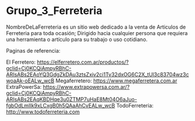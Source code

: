 # Grupo_3_Ferreteria

NombreDeLaFerreteria es un sitio web dedicado a la venta de Articulos de Ferreteria para toda ocasión; Dirigido hacia cualquier persona que requiera una herramienta o artículo para su trabajo o uso cotidiano.

Paginas de referencia:

El Ferretero: https://elferretero.com.ar/productos/?gclid=Cj0KCQiAmpyRBhC-ARIsABs2EAoYQ3GdgZkDAu3ztsZxiv2ci1Tv32dxOG6C2X_tUl3c83704wz3cwoaAk-oEALw_wcB
Megaferretero: https://www.megaferretera.com.ar
ExtraPowerSa: https://www.extrapowersa.com.ar/?gclid=Cj0KCQiAmpyRBhC-ARIsABs2EAqKBDHqe3u0ZTMP7uHaE8Mt04O6aJuo-fgbOdLmIIk9xLCxgB0h5QAaAhCvEALw_wcB
TodoFerreteria: http://www.todoferreteria.com
